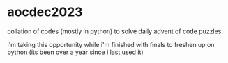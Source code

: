 # aocdec2023
collation of codes (mostly in python) to solve daily advent of code puzzles

i'm taking this opportunity while i'm finished with finals to freshen up on python (its been over a year since i last used it)
